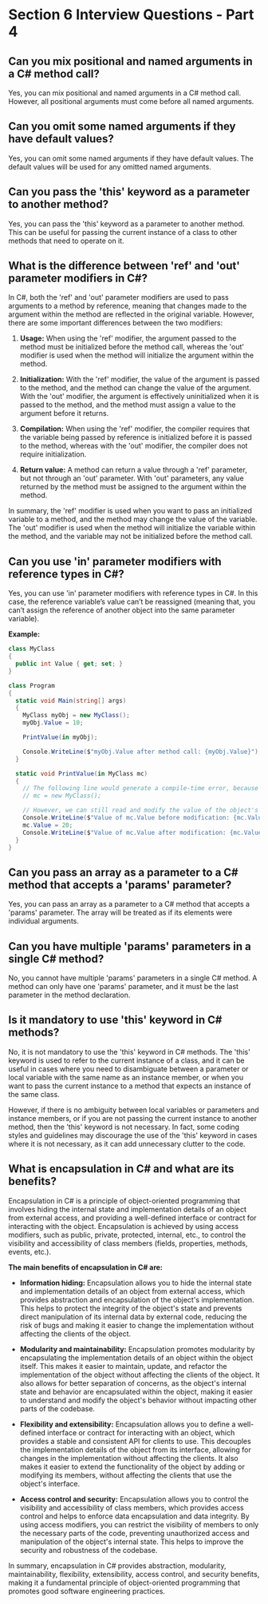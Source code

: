 
# Section 6 Interview Questions - Part 4

## Can you mix positional and named arguments in a C# method call?
Yes, you can mix positional and named arguments in a C# method call. However, all positional arguments must come before all named arguments.

## Can you omit some named arguments if they have default values?
Yes, you can omit some named arguments if they have default values. The default values will be used for any omitted named arguments.

## Can you pass the 'this' keyword as a parameter to another method?
Yes, you can pass the 'this' keyword as a parameter to another method. This can be useful for passing the current instance of a class to other methods that need to operate on it.

## What is the difference between 'ref' and 'out' parameter modifiers in C#?
In C#, both the 'ref' and 'out' parameter modifiers are used to pass arguments to a method by reference, meaning that changes made to the argument within the method are reflected in the original variable. However, there are some important differences between the two modifiers:

1. **Usage:** When using the 'ref' modifier, the argument passed to the method must be initialized before the method call, whereas the 'out' modifier is used when the method will initialize the argument within the method.

2. **Initialization:** With the 'ref' modifier, the value of the argument is passed to the method, and the method can change the value of the argument. With the 'out' modifier, the argument is effectively uninitialized when it is passed to the method, and the method must assign a value to the argument before it returns.

3. **Compilation:** When using the 'ref' modifier, the compiler requires that the variable being passed by reference is initialized before it is passed to the method, whereas with the 'out' modifier, the compiler does not require initialization.

4. **Return value:** A method can return a value through a 'ref' parameter, but not through an 'out' parameter. With 'out' parameters, any value returned by the method must be assigned to the argument within the method.

In summary, the 'ref' modifier is used when you want to pass an initialized variable to a method, and the method may change the value of the variable. The 'out' modifier is used when the method will initialize the variable within the method, and the variable may not be initialized before the method call.

## Can you use 'in' parameter modifiers with reference types in C#?
Yes, you can use 'in' parameter modifiers with reference types in C#. In this case, the reference variable’s value can’t be reassigned (meaning that, you can’t assign the reference of another object into the same parameter variable).

**Example:**
```csharp
class MyClass
{
  public int Value { get; set; }
}

class Program
{
  static void Main(string[] args)
  {
    MyClass myObj = new MyClass();
    myObj.Value = 10;

    PrintValue(in myObj);

    Console.WriteLine($"myObj.Value after method call: {myObj.Value}");
  }

  static void PrintValue(in MyClass mc)
  {
    // The following line would generate a compile-time error, because 'mc' is readonly:
    // mc = new MyClass();

    // However, we can still read and modify the value of the object's properties:
    Console.WriteLine($"Value of mc.Value before modification: {mc.Value}");
    mc.Value = 20;
    Console.WriteLine($"Value of mc.Value after modification: {mc.Value}");
  }
}
```

## Can you pass an array as a parameter to a C# method that accepts a 'params' parameter?
Yes, you can pass an array as a parameter to a C# method that accepts a 'params' parameter. The array will be treated as if its elements were individual arguments.

## Can you have multiple 'params' parameters in a single C# method?
No, you cannot have multiple 'params' parameters in a single C# method. A method can only have one 'params' parameter, and it must be the last parameter in the method declaration.

## Is it mandatory to use 'this' keyword in C# methods?
No, it is not mandatory to use the 'this' keyword in C# methods. The 'this' keyword is used to refer to the current instance of a class, and it can be useful in cases where you need to disambiguate between a parameter or local variable with the same name as an instance member, or when you want to pass the current instance to a method that expects an instance of the same class.

However, if there is no ambiguity between local variables or parameters and instance members, or if you are not passing the current instance to another method, then the 'this' keyword is not necessary. In fact, some coding styles and guidelines may discourage the use of the 'this' keyword in cases where it is not necessary, as it can add unnecessary clutter to the code.

## What is encapsulation in C# and what are its benefits?
Encapsulation in C# is a principle of object-oriented programming that involves hiding the internal state and implementation details of an object from external access, and providing a well-defined interface or contract for interacting with the object. Encapsulation is achieved by using access modifiers, such as public, private, protected, internal, etc., to control the visibility and accessibility of class members (fields, properties, methods, events, etc.).

**The main benefits of encapsulation in C# are:**

- **Information hiding:** Encapsulation allows you to hide the internal state and implementation details of an object from external access, which provides abstraction and encapsulation of the object's implementation. This helps to protect the integrity of the object's state and prevents direct manipulation of its internal data by external code, reducing the risk of bugs and making it easier to change the implementation without affecting the clients of the object.

- **Modularity and maintainability:** Encapsulation promotes modularity by encapsulating the implementation details of an object within the object itself. This makes it easier to maintain, update, and refactor the implementation of the object without affecting the clients of the object. It also allows for better separation of concerns, as the object's internal state and behavior are encapsulated within the object, making it easier to understand and modify the object's behavior without impacting other parts of the codebase.

- **Flexibility and extensibility:** Encapsulation allows you to define a well-defined interface or contract for interacting with an object, which provides a stable and consistent API for clients to use. This decouples the implementation details of the object from its interface, allowing for changes in the implementation without affecting the clients. It also makes it easier to extend the functionality of the object by adding or modifying its members, without affecting the clients that use the object's interface.

- **Access control and security:** Encapsulation allows you to control the visibility and accessibility of class members, which provides access control and helps to enforce data encapsulation and data integrity. By using access modifiers, you can restrict the visibility of members to only the necessary parts of the code, preventing unauthorized access and manipulation of the object's internal state. This helps to improve the security and robustness of the codebase.

In summary, encapsulation in C# provides abstraction, modularity, maintainability, flexibility, extensibility, access control, and security benefits, making it a fundamental principle of object-oriented programming that promotes good software engineering practices.

